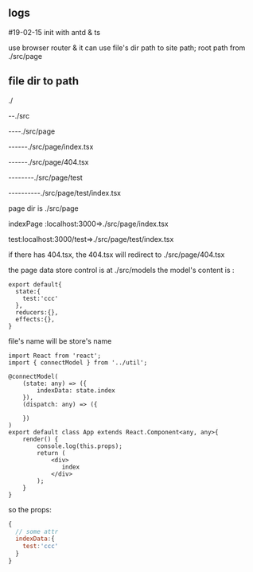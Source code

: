 ## logs

#19-02-15 init with antd & ts 

use browser router & it can use file's dir path to site path;
root path from ./src/page

## file dir to path

./

--./src

----./src/page

------./src/page/index.tsx

------./src/page/404.tsx

--------./src/page/test

----------./src/page/test/index.tsx

page dir is ./src/page

indexPage :localhost:3000=>./src/page/index.tsx

test:localhost:3000/test=>./src/page/test/index.tsx

if there has 404.tsx,
the 404.tsx will redirect to ./src/page/404.tsx

the page data store control is at ./src/models
the model's content is :

```tsx
export default{
  state:{
    test:'ccc'
  },
  reducers:{},
  effects:{},
}
```
file's name will be store's name

```tsx
import React from 'react';
import { connectModel } from '../util';

@connectModel(
    (state: any) => ({
        indexData: state.index
    }),
    (dispatch: any) => ({

    })
)
export default class App extends React.Component<any, any>{
    render() {
        console.log(this.props);
        return (
            <div>
               index
            </div>
        );
    }
}
```

so the props:
```js
{
  // some attr
  indexData:{
    test:'ccc'
  }
}
```
